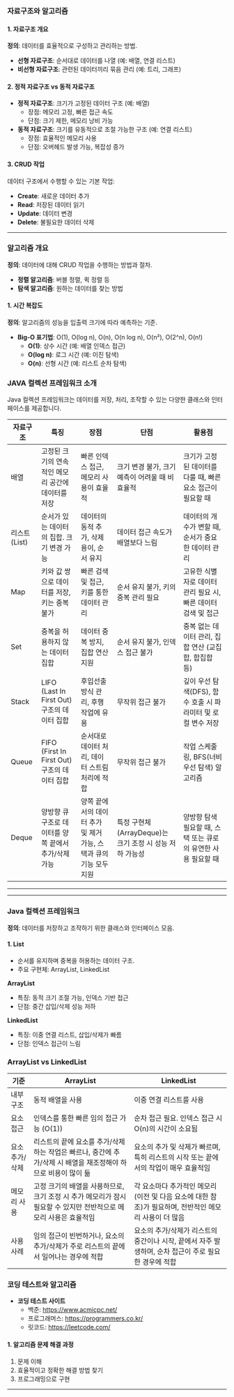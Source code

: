 


### 자료구조와 알고리즘

#### 1. 자료구조 개요
**정의**: 데이터를 효율적으로 구성하고 관리하는 방법.

- **선형 자료구조**: 순서대로 데이터를 나열 (예: 배열, 연결 리스트)
- **비선형 자료구조**: 관련된 데이터끼리 묶음 관리 (예: 트리, 그래프)

#### 2. 정적 자료구조 vs 동적 자료구조
- **정적 자료구조**: 크기가 고정된 데이터 구조 (예: 배열)
    - 장점: 메모리 고정, 빠른 접근 속도
    - 단점: 크기 제한, 메모리 낭비 가능
- **동적 자료구조**: 크기를 유동적으로 조절 가능한 구조 (예: 연결 리스트)
    - 장점: 효율적인 메모리 사용
    - 단점: 오버헤드 발생 가능, 복잡성 증가

#### 3. CRUD 작업
데이터 구조에서 수행할 수 있는 기본 작업:
- **Create**: 새로운 데이터 추가
- **Read**: 저장된 데이터 읽기
- **Update**: 데이터 변경
- **Delete**: 불필요한 데이터 삭제

---

### 알고리즘 개요
**정의**: 데이터에 대해 CRUD 작업을 수행하는 방법과 절차.

- **정렬 알고리즘**: 버블 정렬, 퀵 정렬 등
- **탐색 알고리즘**: 원하는 데이터를 찾는 방법

#### 1. 시간 복잡도
**정의**: 알고리즘의 성능을 입출력 크기에 따라 예측하는 기준.
- **Big-O 표기법**: O(1), O(log n), O(n), O(n log n), O(n²), O(2^n), O(n!)
    - **O(1)**: 상수 시간 (예: 배열 인덱스 접근)
    - **O(log n)**: 로그 시간 (예: 이진 탐색)
    - **O(n)**: 선형 시간 (예: 리스트 순차 탐색)


### JAVA 컬렉션 프레임워크 소개

Java 컬렉션 프레임워크는 데이터를 저장, 처리, 조작할 수 있는 다양한 클래스와 인터페이스를 제공합니다.

| 자료구조 | 특징 | 장점 | 단점 | 활용점 |
|----------|------|------|------|--------|
| 배열 | 고정된 크기의 연속적인 메모리 공간에 데이터를 저장 | 빠른 인덱스 접근, 메모리 사용이 효율적 | 크기 변경 불가, 크기 예측이 어려울 때 비효율적 | 크기가 고정된 데이터를 다룰 때, 빠른 요소 접근이 필요할 때 |
| 리스트 (List) | 순서가 있는 데이터의 집합. 크기 변경 가능 | 데이터의 동적 추가, 삭제 용이, 순서 유지 | 데이터 접근 속도가 배열보다 느림 | 데이터의 개수가 변할 때, 순서가 중요한 데이터 관리 |
| Map | 키와 값 쌍으로 데이터를 저장, 키는 중복 불가 | 빠른 검색 및 접근, 키를 통한 데이터 관리 | 순서 유지 불가, 키의 중복 관리 필요 | 고유한 식별자로 데이터 관리 필요 시, 빠른 데이터 검색 및 접근 |
| Set | 중복을 허용하지 않는 데이터 집합 | 데이터 중복 방지, 집합 연산 지원 | 순서 유지 불가, 인덱스 접근 불가 | 중복 없는 데이터 관리, 집합 연산 (교집합, 합집합 등) |
| Stack | LIFO (Last In First Out) 구조의 데이터 집합 | 후입선출 방식 관리, 후행 작업에 유용 | 무작위 접근 불가 | 깊이 우선 탐색(DFS), 함수 호출 시 파라미터 및 로컬 변수 저장 |
| Queue | FIFO (First In First Out) 구조의 데이터 집합 | 순서대로 데이터 처리, 데이터 스트림 처리에 적합 | 무작위 접근 불가 | 작업 스케줄링, BFS(너비 우선 탐색) 알고리즘 |
| Deque | 양방향 큐 구조로 데이터를 양쪽 끝에서 추가/삭제 가능 | 양쪽 끝에서의 데이터 추가 및 제거 가능, 스택과 큐의 기능 모두 지원 | 특정 구현체(ArrayDeque)는 크기 조정 시 성능 저하 가능성 | 양방향 탐색 필요할 때, 스택 또는 큐로의 유연한 사용 필요할 때 |

---

---

### Java 컬렉션 프레임워크
**정의**: 데이터를 저장하고 조작하기 위한 클래스와 인터페이스 모음.

#### 1. List
- 순서를 유지하며 중복을 허용하는 데이터 구조.
- 주요 구현체: ArrayList, LinkedList

**ArrayList**
- 특징: 동적 크기 조절 가능, 인덱스 기반 접근
- 단점: 중간 삽입/삭제 성능 저하

**LinkedList**
- 특징: 이중 연결 리스트, 삽입/삭제가 빠름
- 단점: 인덱스 접근이 느림


### ArrayList vs LinkedList

| 기준 | ArrayList | LinkedList |
|------|-----------|------------|
| 내부 구조 | 동적 배열을 사용 | 이중 연결 리스트를 사용 |
| 요소 접근 | 인덱스를 통한 빠른 임의 접근 가능 (O(1)) | 순차 접근 필요. 인덱스 접근 시 O(n)의 시간이 소요됨 |
| 요소 추가/삭제 | 리스트의 끝에 요소를 추가/삭제하는 작업은 빠르나, 중간에 추가/삭제 시 배열을 재조정해야 하므로 비용이 많이 듦 | 요소의 추가 및 삭제가 빠르며, 특히 리스트의 시작 또는 끝에서의 작업이 매우 효율적임 |
| 메모리 사용 | 고정 크기의 배열을 사용하므로, 크기 조정 시 추가 메모리가 잠시 필요할 수 있지만 전반적으로 메모리 사용은 효율적임 | 각 요소마다 추가적인 메모리(이전 및 다음 요소에 대한 참조)가 필요하며, 전반적인 메모리 사용이 더 많음 |
| 사용 사례 | 임의 접근이 빈번하거나, 요소의 추가/삭제가 주로 리스트의 끝에서 일어나는 경우에 적합 | 요소의 추가/삭제가 리스트의 중간이나 시작, 끝에서 자주 발생하며, 순차 접근이 주로 필요한 경우에 적합 |

### 코딩 테스트와 알고리즘
- **코딩 테스트 사이트**
    - 백준: https://www.acmicpc.net/
    - 프로그래머스: https://programmers.co.kr/
    - 릿코드: https://leetcode.com/

#### 1. 알고리즘 문제 해결 과정
1. 문제 이해
2. 효율적이고 정확한 해결 방법 찾기
3. 프로그래밍으로 구현

---





